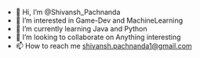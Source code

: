 - 👋 Hi, I’m @Shivansh_Pachnanda
- 👀 I’m interested in Game-Dev and MachineLearning
- 🌱 I’m currently learning Java and Python
- 💞️ I’m looking to collaborate on Anything interesting
- 📫 How to reach me shivansh.pachnanda1@gmail.com

<!---
KahnSlaver/KahnSlaver is a ✨ special ✨ repository because its `README.md` (this file) appears on your GitHub profile.
You can click the Preview link to take a look at your changes.
--->
